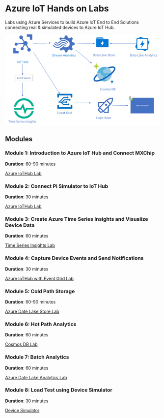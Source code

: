 # Azure IoT Hands on Labs

Labs using Azure Services to build Azure IoT End to End Solutions connecting real & simulated devices to Azure IoT Hub.

![Imported Script](images/Lab.png "Header Image")

## Modules

### Module 1: Introduction to Azure IoT Hub and Connect MXChip

**Duration**: 60-90 minutes

[Azure IoTHub Lab](/IoTHub/README.md)

### Module 2: Connect Pi Simulator to IoT Hub

**Duration**: 30 minutes

[Azure IoTHub Lab](/IoTHub-PiSimulator/README.md)

### Module 3: Create Azure Time Series Insights and Visualize Device Data

**Duration**: 60 minutes

[Time Series Insights Lab](/timeseriesinsights/README.md)

### Module 4: Capture Device Events and Send Notifications

**Duration**: 30 minutes

[Azure IoTHub with Event Grid Lab](/EventGrid/README.md)

### Module 5: Cold Path Storage

**Duration**: 60-90 minutes

[Azure Date Lake Store Lab](/DatalakeStore/README.md)

### Module 6: Hot Path Analytics

**Duration**: 60 minutes

[Cosmos DB Lab](/CosmosDB/README.md)

### Module 7: Batch Analytics

**Duration**: 60 minutes

[Azure Date Lake Analytics Lab](/DatalakeAnalytics/README.md)

### Module 8: Load Test using Device Simulator

**Duration**: 30 minutes

[Device Simulator](/DeviceSimulator/README.md)